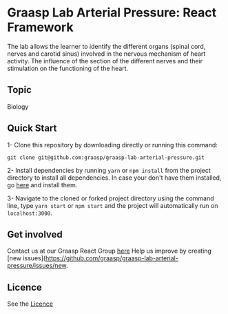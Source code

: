 # Graasp Lab Arterial Pressure: React Framework

The lab allows the learner to identify the different organs (spinal cord, nerves and carotid sinus) involved in the nervous mechanism of heart activity.
The influence of the section of the different nerves and their stimulation on the functioning of the heart.

## Topic

Biology


## Quick Start

1- Clone this repository by downloading directly or running this command:

```
git clone git@github.com:graasp/graasp-lab-arterial-pressure.git
```

2- Install dependencies by running `yarn` or `npm install` from the project directory to install all dependencies. In case your don't have them installed, go
[here](https://changelog.com/posts/install-node-js-with-homebrew-on-os-x) and install them.

3- Navigate to the cloned or forked project directory using the command line, type `yarn start` or `npm start` and the project will automatically run on `localhost:3000`.

## Get involved

Contact us at our Graasp React Group [here](http://http://graasp.eu/)
Help us improve by creating [new issues](https://github.com/graasp/graasp-lab-arterial-pressure/issues/new.

## Licence

See the [Licence](https://github.com/graasp/graasp-lab-arterial-pressure/blob/1/main-view/LICENSE)
